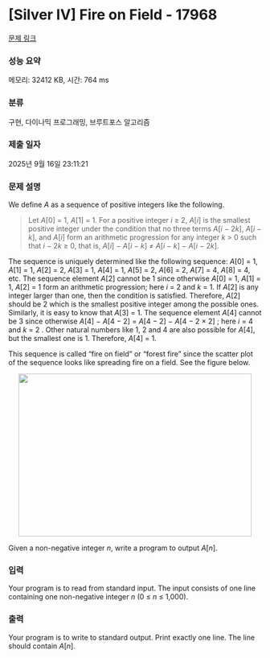 # [Silver IV] Fire on Field - 17968 

[문제 링크](https://www.acmicpc.net/problem/17968) 

### 성능 요약

메모리: 32412 KB, 시간: 764 ms

### 분류

구현, 다이나믹 프로그래밍, 브루트포스 알고리즘

### 제출 일자

2025년 9월 16일 23:11:21

### 문제 설명

<p>We define <em>A</em> as a sequence of positive integers like the following.</p>

<blockquote>
<p>Let <em>A</em>[0] = 1, <em>A</em>[1] = 1. For a positive integer <em>i</em> ≥ 2, <em>A</em>[<em>i</em>] is the smallest positive integer under the condition that no three terms <em>A</em>[<em>i</em> − 2<em>k</em>], <em>A</em>[<em>i</em> − <em>k</em>], and <em>A</em>[<em>i</em>] form an arithmetic progression for any integer <em>k</em> > 0 such that <em>i</em> − 2<em>k</em> ≥ 0, that is, <em>A</em>[<em>i</em>] − <em>A</em>[<em>i</em> − <em>k</em>] ≠ <em>A</em>[<em>i</em> − <em>k</em>] − <em>A</em>[<em>i</em> − 2<em>k</em>].</p>
</blockquote>

<p>The sequence is uniquely determined like the following sequence: <em>A</em>[0] = 1, <em>A</em>[1] = 1, <em>A</em>[2] = 2, <em>A</em>[3] = 1, <em>A</em>[4] = 1, <em>A</em>[5] = 2, <em>A</em>[6] = 2, <em>A</em>[7] = 4, <em>A</em>[8] = 4, etc. The sequence element <em>A</em>[2] cannot be 1 since otherwise <em>A</em>[0] = 1, <em>A</em>[1] = 1, <em>A</em>[2] = 1 form an arithmetic progression; here <em>i</em> = 2 and <em>k</em> = 1. If <em>A</em>[2] is any integer larger than one, then the condition is satisfied. Therefore, <em>A</em>[2] should be 2 which is the smallest positive integer among the possible ones. Similarly, it is easy to know that <em>A</em>[3] = 1. The sequence element <em>A</em>[4] cannot be 3 since otherwise <em>A</em>[4] − <em>A</em>[4 − 2] = <em>A</em>[4 − 2] − <em>A</em>[4 − 2 × 2] ; here <em>i</em> = 4 and <em>k</em> = 2 . Other natural numbers like 1, 2 and 4 are also possible for <em>A</em>[4], but the smallest one is 1. Therefore, <em>A</em>[4] = 1.</p>

<p>This sequence is called “fire on field” or “forest fire” since the scatter plot of the sequence looks like spreading fire on a field. See the figure below.</p>

<p style="text-align: center;"><img alt="" src="https://upload.acmicpc.net/54909aee-bd6b-4c80-899e-2b11fbc75251/-/preview/" style="width: 464px; height: 324px;"></p>

<p>Given a non-negative integer <em>n</em>, write a program to output <em>A</em>[<em>n</em>].</p>

### 입력 

 <p>Your program is to read from standard input. The input consists of one line containing one non-negative integer <em>n</em> (0 ≤ <em>n</em> ≤ 1,000).</p>

### 출력 

 <p>Your program is to write to standard output. Print exactly one line. The line should contain <em>A</em>[<em>n</em>].</p>

